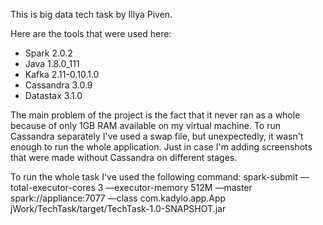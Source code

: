 This is big data tech task by Illya Piven.

Here are the tools that were used here:

- Spark 2.0.2
- Java 1.8.0_111
- Kafka 2.11-0.10.1.0
- Cassandra 3.0.9
- Datastax 3.1.0

The main problem of the project is the fact that it never ran as a whole because of only 1GB RAM available on my virtual machine. To run Cassandra separately I've used a swap file, but unexpectedly, it wasn't enough to run the whole application. Just in case I'm adding screenshots that were made without Cassandra on different stages.

To run the whole task I've used the following command: spark-submit —total-executor-cores 3 —executor-memory 512M —master spark://appliance:7077 —class com.kadylo.app.App jWork/TechTask/target/TechTask-1.0-SNAPSHOT.jar
